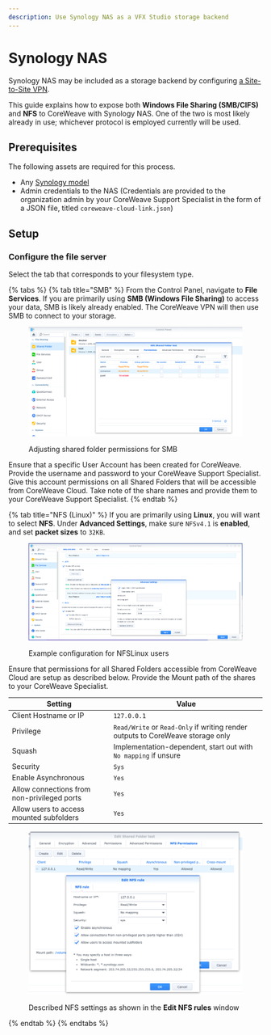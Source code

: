 ```yaml
---
description: Use Synology NAS as a VFX Studio storage backend
---
```


# Synology NAS

Synology NAS may be included as a storage backend by configuring [a Site-to-Site VPN](../../../../coreweave-kubernetes/networking/site-to-site-connections/site-to-site-vpn/).

This guide explains how to expose both **Windows File Sharing (SMB/CIFS)** and **NFS** to CoreWeave with Synology NAS. One of the two is most likely already in use; whichever protocol is employed currently will be used.

## Prerequisites

The following assets are required for this process.

* Any [Synology model](https://www.synology.com/en-us/dsm/packages/Docker)
* Admin credentials to the NAS (Credentials are provided to the organization admin by your CoreWeave Support Specialist in the form of a JSON file, titled `coreweave-cloud-link.json`)

## Setup

### Configure the file server

Select the tab that corresponds to your filesystem type.

{% tabs %}
{% tab title="SMB" %}
From the Control Panel, navigate to **File Services**. If you are primarily using **SMB (Windows File Sharing)** to access your data, SMB is likely already enabled. The CoreWeave VPN will then use SMB to connect to your storage.

<figure><img src="../../../../.gitbook/assets/image (26) (1) (1) (1).png" alt=""><figcaption><p>Adjusting shared folder permissions for SMB</p></figcaption></figure>

Ensure that a specific User Account has been created for CoreWeave. Provide the username and password to your CoreWeave Support Specialist. Give this account permissions on all Shared Folders that will be accessible from CoreWeave Cloud. Take note of the share names and provide them to your CoreWeave Support Specialist.
{% endtab %}

{% tab title="NFS (Linux)" %}
If you are primarily using **Linux**, you will want to select **NFS**. Under **Advanced Settings**, make sure `NFSv4.1` is **enabled**, and set **packet sizes** to `32KB`.

<figure><img src="../../../../.gitbook/assets/image (46) (1) (1).png" alt=""><figcaption><p>Example configuration for NFSLinux users</p></figcaption></figure>

Ensure that permissions for all Shared Folders accessible from CoreWeave Cloud are setup as described below. Provide the Mount path of the shares to your CoreWeave Specialist.

| Setting                                     | Value                                                                           |
| ------------------------------------------- | ------------------------------------------------------------------------------- |
| Client Hostname or IP                       | `127.0.0.1`                                                                     |
| Privilege                                   | `Read/Write` or `Read-Only` if writing render outputs to CoreWeave storage only |
| Squash                                      | Implementation-dependent, start out with `No mapping` if unsure                 |
| Security                                    | `Sys`                                                                           |
| Enable Asynchronous                         | `Yes`                                                                           |
| Allow connections from non-privileged ports | `Yes`                                                                           |
| Allow users to access mounted subfolders    | `Yes`                                                                           |



<figure><img src="../../../../.gitbook/assets/image (31) (2).png" alt=""><figcaption><p>Described NFS settings as shown in the <strong>Edit NFS rules</strong> window</p></figcaption></figure>
{% endtab %}
{% endtabs %}
